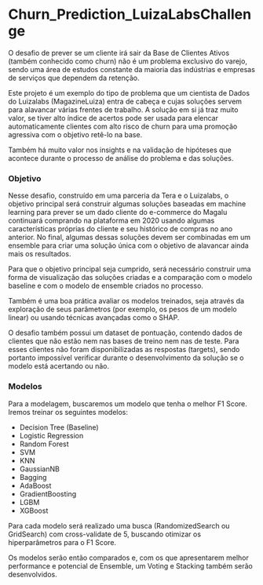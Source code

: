 # Churn_Prediction_LuizaLabsChallenge

O desafio de prever se um cliente irá sair da Base de Clientes Ativos (também conhecido como churn) não é um problema exclusivo do varejo, sendo uma área de estudos constante da maioria das indústrias e empresas de serviços que dependem da retenção.

Este projeto é um exemplo do tipo de problema que um cientista de Dados do Luizalabs (MagazineLuiza) entra de cabeça e cujas soluções servem para alavancar várias frentes de trabalho. A solução em si já traz muito valor, se tiver alto índice de acertos pode ser usada para elencar automaticamente clientes com alto risco de churn para uma promoção agressiva com o objetivo retê-lo na base.

Também há muito valor nos insights e na validação de hipóteses que acontece durante o processo de análise do problema e das soluções. 

### Objetivo
Nesse desafio, construído em uma parceria da Tera e o Luizalabs, o objetivo principal será construir algumas soluções baseadas em machine learning para prever se um dado cliente do e-commerce do Magalu continuará comprando na plataforma em 2020 usando algumas características próprias do cliente e seu histórico de compras no ano anterior. No final, algumas dessas soluções devem ser combinadas em um ensemble para criar uma solução única com o objetivo de alavancar ainda mais os resultados.

Para que o objetivo principal seja cumprido, será necessário construir uma forma de visualização das soluções criadas e a comparação com o modelo baseline e com o modelo de ensemble criados no processo.

Também é uma boa prática avaliar os modelos treinados, seja através da exploração de seus parâmetros (por exemplo, os pesos de um modelo linear) ou usando técnicas avançadas como o SHAP.

O desafio também possui um dataset de pontuação, contendo dados de clientes que não estão nem nas bases de treino nem nas de teste. Para esses clientes não foram disponibilizadas as respostas (targets), sendo portanto impossível verificar durante o desenvolvimento da solução se o modelo está acertando ou não.

### Modelos 
Para a modelagem, buscaremos um modelo que tenha o melhor F1 Score. Iremos treinar os seguintes modelos:
- Decision Tree (Baseline)
- Logistic Regression
- Random Forest
- SVM
- KNN
- GaussianNB
- Bagging
- AdaBoost
- GradientBoosting
- LGBM
- XGBoost

Para cada modelo será realizado uma busca (RandomizedSearch ou GridSearch) com cross-validate de 5, buscando otimizar os hiperparâmetros para o F1 Score.

Os modelos serão então comparados e, com os que apresentarem melhor performance e potencial de Ensemble, um Voting e Stacking também serão desenvolvidos.
